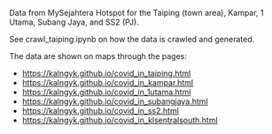 

Data from MySejahtera Hotspot for the Taiping (town area), Kampar, 1 Utama, Subang Jaya, and SS2 (PJ).

See crawl_taiping.ipynb on how the data is crawled and generated.

The data are shown on maps through the pages:

- https://kalngyk.github.io/covid_in_taiping.html
- https://kalngyk.github.io/covid_in_kampar.html
- https://kalngyk.github.io/covid_in_1utama.html
- https://kalngyk.github.io/covid_in_subangjaya.html
- https://kalngyk.github.io/covid_in_ss2.html
- https://kalngyk.github.io/covid_in_klsentralsouth.html
